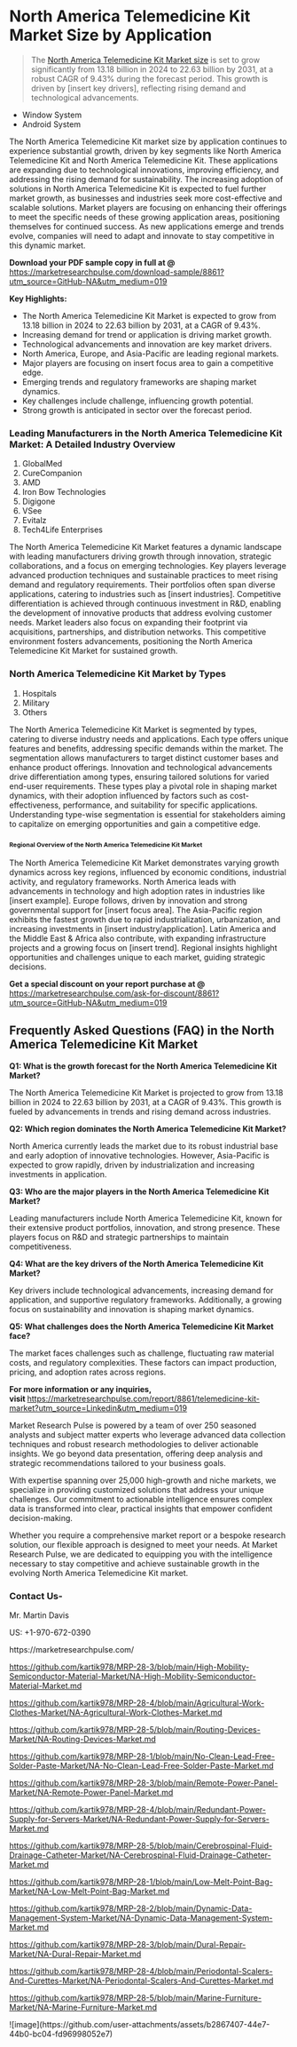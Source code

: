 <h1>North America Telemedicine Kit Market&nbsp;Size by Application</h1><blockquote><p>The <a href="https://marketresearchpulse.com/download-sample/8861?utm_source=GitHub-NA&amp;utm_medium=019">North America Telemedicine Kit Market size</a> is set to grow significantly from 13.18 billion in 2024 to 22.63 billion by 2031, at a robust CAGR of 9.43% during the forecast period. This growth is driven by [insert key drivers], reflecting rising demand and technological advancements.</p></blockquote><ul><li>Window System<li> Android System</li></ul><p>The North America Telemedicine Kit market size by application continues to experience substantial growth, driven by key segments like North America Telemedicine Kit and North America Telemedicine Kit. These applications are expanding due to technological innovations, improving efficiency, and addressing the rising demand for sustainability. The increasing adoption of solutions in North America Telemedicine Kit is expected to fuel further market growth, as businesses and industries seek more cost-effective and scalable solutions. Market players are focusing on enhancing their offerings to meet the specific needs of these growing application areas, positioning themselves for continued success. As new applications emerge and trends evolve, companies will need to adapt and innovate to stay competitive in this dynamic market.</p><p><strong>Download your PDF sample copy in full at @ </strong><a href="https://marketresearchpulse.com/download-sample/8861?utm_source=GitHub-NA&amp;utm_medium=019">https://marketresearchpulse.com/download-sample/8861?utm_source=GitHub-NA&amp;utm_medium=019</a></p><p><strong>Key Highlights: </strong></p><ul><li>The North America Telemedicine Kit Market is expected to grow from 13.18 billion in 2024 to 22.63 billion by 2031, at a CAGR of 9.43%.</li><li>Increasing demand for trend or application is driving market growth.</li><li>Technological advancements and innovation are key market drivers.</li><li>North America, Europe, and Asia-Pacific are leading regional markets.</li><li>Major players are focusing on insert focus area to gain a competitive edge.</li><li>Emerging trends and regulatory frameworks are shaping market dynamics.</li><li>Key challenges include challenge, influencing growth potential.</li><li>Strong growth is anticipated in sector over the forecast period.</li></ul><h3>Leading Manufacturers in the North America Telemedicine Kit Market: A Detailed Industry Overview</h3><ol><li>GlobalMed</li><li>CureCompanion</li><li>AMD</li><li>Iron Bow Technologies</li><li>Digigone</li><li>VSee</li><li>Evitalz</li><li>Tech4Life Enterprises</li></ol><div class="flex max-w-full flex-col flex-grow"><div class="min-h-8 text-message flex w-full flex-col items-end gap-2 whitespace-normal break-words [.text-message+&amp;]:mt-5" dir="auto" data-message-author-role="assistant" data-message-id="fd8432e4-4910-450d-b182-61b7bfb0a01f" data-message-model-slug="gpt-4o"><div class="flex w-full flex-col gap-1 empty:hidden first:pt-[3px]"><div class="markdown prose w-full break-words dark:prose-invert light"><p>The North America Telemedicine Kit Market features a dynamic landscape with leading manufacturers driving growth through innovation, strategic collaborations, and a focus on emerging technologies. Key players leverage advanced production techniques and sustainable practices to meet rising demand and regulatory requirements. Their portfolios often span diverse applications, catering to industries such as [insert industries]. Competitive differentiation is achieved through continuous investment in R&amp;D, enabling the development of innovative products that address evolving customer needs. Market leaders also focus on expanding their footprint via acquisitions, partnerships, and distribution networks. This competitive environment fosters advancements, positioning the North America Telemedicine Kit Market for sustained growth.</p></div></div></div></div><h3>North America Telemedicine Kit Market by Types</h3><ol><li>Hospitals<li> Military<li> Others</li></ol><div class="flex max-w-full flex-col flex-grow"><div class="min-h-8 text-message flex w-full flex-col items-end gap-2 whitespace-normal break-words [.text-message+&amp;]:mt-5" dir="auto" data-message-author-role="assistant" data-message-id="084470be-0bb7-4664-bddf-5156b4f41249" data-message-model-slug="gpt-4o-mini"><div class="flex w-full flex-col gap-1 empty:hidden first:pt-[3px]"><div class="markdown prose w-full break-words dark:prose-invert light"><p>The North America Telemedicine Kit Market is segmented by types, catering to diverse industry needs and applications. Each type offers unique features and benefits, addressing specific demands within the market. The segmentation allows manufacturers to target distinct customer bases and enhance product offerings. Innovation and technological advancements drive differentiation among types, ensuring tailored solutions for varied end-user requirements. These types play a pivotal role in shaping market dynamics, with their adoption influenced by factors such as cost-effectiveness, performance, and suitability for specific applications. Understanding type-wise segmentation is essential for stakeholders aiming to capitalize on emerging opportunities and gain a competitive edge.</p></div></div></div></div><h3><span style="font-size: 11px;">Regional Overview of the North America Telemedicine Kit Market</span></h3><div class="flex max-w-full flex-col flex-grow"><div class="min-h-8 text-message flex w-full flex-col items-end gap-2 whitespace-normal break-words [.text-message+&amp;]:mt-5" dir="auto" data-message-author-role="assistant" data-message-id="e9038762-ce64-4e30-91c9-9bd413514231" data-message-model-slug="gpt-4o-mini"><div class="flex w-full flex-col gap-1 empty:hidden first:pt-[3px]"><div class="markdown prose w-full break-words dark:prose-invert light"><p>The North America Telemedicine Kit Market demonstrates varying growth dynamics across key regions, influenced by economic conditions, industrial activity, and regulatory frameworks. North America leads with advancements in technology and high adoption rates in industries like [insert example]. Europe follows, driven by innovation and strong governmental support for [insert focus area]. The Asia-Pacific region exhibits the fastest growth due to rapid industrialization, urbanization, and increasing investments in [insert industry/application]. Latin America and the Middle East &amp; Africa also contribute, with expanding infrastructure projects and a growing focus on [insert trend]. Regional insights highlight opportunities and challenges unique to each market, guiding strategic decisions.</p></div></div></div></div><p><strong>Get a special discount on your report purchase at @ </strong><a href="https://marketresearchpulse.com/ask-for-discount/8861?utm_source=GitHub-NA&amp;utm_medium=019">https://marketresearchpulse.com/ask-for-discount/8861?utm_source=GitHub-NA&amp;utm_medium=019</a></p><h2>Frequently Asked Questions (FAQ) in the North America Telemedicine Kit Market</h2><p><strong>Q1: What is the growth forecast for the North America Telemedicine Kit Market?</strong></p><p>The North America Telemedicine Kit Market is projected to grow from 13.18 billion in 2024 to 22.63 billion by 2031, at a CAGR of 9.43%. This growth is fueled by advancements in trends and rising demand across industries.</p><p><strong>Q2: Which region dominates the North America Telemedicine Kit Market?</strong></p><p>North America currently leads the market due to its robust industrial base and early adoption of innovative technologies. However, Asia-Pacific is expected to grow rapidly, driven by industrialization and increasing investments in application.</p><p><strong>Q3: Who are the major players in the North America Telemedicine Kit Market?</strong></p><p>Leading manufacturers include North America Telemedicine Kit, known for their extensive product portfolios, innovation, and strong presence. These players focus on R&amp;D and strategic partnerships to maintain competitiveness.</p><p><strong>Q4: What are the key drivers of the North America Telemedicine Kit Market?</strong></p><p>Key drivers include technological advancements, increasing demand for application, and supportive regulatory frameworks. Additionally, a growing focus on sustainability and innovation is shaping market dynamics.</p><p><strong>Q5: What challenges does the North America Telemedicine Kit Market face?</strong></p><p>The market faces challenges such as challenge, fluctuating raw material costs, and regulatory complexities. These factors can impact production, pricing, and adoption rates across regions.</p><p><strong>For more information or any inquiries, visit&nbsp;</strong><a href="https://marketresearchpulse.com/report/8861/telemedicine-kit-market?utm_source=Linkedin&utm_medium=019">https://marketresearchpulse.com/report/8861/telemedicine-kit-market?utm_source=Linkedin&utm_medium=019</a></p><p>Market Research Pulse is powered by a team of over 250 seasoned analysts and subject matter experts who leverage advanced data collection techniques and robust research methodologies to deliver actionable insights. We go beyond data presentation, offering deep analysis and strategic recommendations tailored to your business goals.</p><p>With expertise spanning over 25,000 high-growth and niche markets, we specialize in providing customized solutions that address your unique challenges. Our commitment to actionable intelligence ensures complex data is transformed into clear, practical insights that empower confident decision-making.</p><p>Whether you require a comprehensive market report or a bespoke research solution, our flexible approach is designed to meet your needs. At Market Research Pulse, we are dedicated to equipping you with the intelligence necessary to stay competitive and achieve sustainable growth in the evolving North America Telemedicine Kit market.</p><h3><strong>Contact Us-</strong></h3><p>Mr. Martin Davis</p><p>US: +1-970-672-0390</p><p>https://marketresearchpulse.com/</p><p><a href="https://github.com/kartik978/MRP-28-3/blob/main/High-Mobility-Semiconductor-Material-Market/NA-High-Mobility-Semiconductor-Material-Market.md">https://github.com/kartik978/MRP-28-3/blob/main/High-Mobility-Semiconductor-Material-Market/NA-High-Mobility-Semiconductor-Material-Market.md</a></p><p><a href="https://github.com/kartik978/MRP-28-4/blob/main/Agricultural-Work-Clothes-Market/NA-Agricultural-Work-Clothes-Market.md">https://github.com/kartik978/MRP-28-4/blob/main/Agricultural-Work-Clothes-Market/NA-Agricultural-Work-Clothes-Market.md</a></p><p><a href="https://github.com/kartik978/MRP-28-5/blob/main/Routing-Devices-Market/NA-Routing-Devices-Market.md">https://github.com/kartik978/MRP-28-5/blob/main/Routing-Devices-Market/NA-Routing-Devices-Market.md</a></p><p><a href="https://github.com/kartik978/MRP-28-1/blob/main/No-Clean-Lead-Free-Solder-Paste-Market/NA-No-Clean-Lead-Free-Solder-Paste-Market.md">https://github.com/kartik978/MRP-28-1/blob/main/No-Clean-Lead-Free-Solder-Paste-Market/NA-No-Clean-Lead-Free-Solder-Paste-Market.md</a></p><p><a href="https://github.com/kartik978/MRP-28-3/blob/main/Remote-Power-Panel-Market/NA-Remote-Power-Panel-Market.md">https://github.com/kartik978/MRP-28-3/blob/main/Remote-Power-Panel-Market/NA-Remote-Power-Panel-Market.md</a></p><p><a href="https://github.com/kartik978/MRP-28-4/blob/main/Redundant-Power-Supply-for-Servers-Market/NA-Redundant-Power-Supply-for-Servers-Market.md">https://github.com/kartik978/MRP-28-4/blob/main/Redundant-Power-Supply-for-Servers-Market/NA-Redundant-Power-Supply-for-Servers-Market.md</a></p><p><a href="https://github.com/kartik978/MRP-28-5/blob/main/Cerebrospinal-Fluid-Drainage-Catheter-Market/NA-Cerebrospinal-Fluid-Drainage-Catheter-Market.md">https://github.com/kartik978/MRP-28-5/blob/main/Cerebrospinal-Fluid-Drainage-Catheter-Market/NA-Cerebrospinal-Fluid-Drainage-Catheter-Market.md</a></p><p><a href="https://github.com/kartik978/MRP-28-1/blob/main/Low-Melt-Point-Bag-Market/NA-Low-Melt-Point-Bag-Market.md">https://github.com/kartik978/MRP-28-1/blob/main/Low-Melt-Point-Bag-Market/NA-Low-Melt-Point-Bag-Market.md</a></p><p><a href="https://github.com/kartik978/MRP-28-2/blob/main/Dynamic-Data-Management-System-Market/NA-Dynamic-Data-Management-System-Market.md">https://github.com/kartik978/MRP-28-2/blob/main/Dynamic-Data-Management-System-Market/NA-Dynamic-Data-Management-System-Market.md</a></p><p><a href="https://github.com/kartik978/MRP-28-3/blob/main/Dural-Repair-Market/NA-Dural-Repair-Market.md">https://github.com/kartik978/MRP-28-3/blob/main/Dural-Repair-Market/NA-Dural-Repair-Market.md</a></p><p><a href="https://github.com/kartik978/MRP-28-4/blob/main/Periodontal-Scalers-And-Curettes-Market/NA-Periodontal-Scalers-And-Curettes-Market.md">https://github.com/kartik978/MRP-28-4/blob/main/Periodontal-Scalers-And-Curettes-Market/NA-Periodontal-Scalers-And-Curettes-Market.md</a></p><p><a href="https://github.com/kartik978/MRP-28-5/blob/main/Marine-Furniture-Market/NA-Marine-Furniture-Market.md">https://github.com/kartik978/MRP-28-5/blob/main/Marine-Furniture-Market/NA-Marine-Furniture-Market.md</a></p>
![image](https://github.com/user-attachments/assets/b2867407-44e7-44b0-bc04-fd96998052e7)
